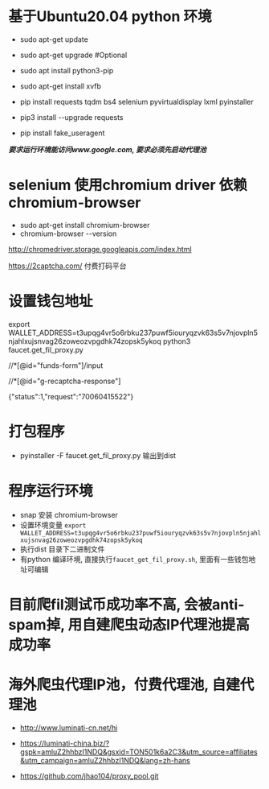 # 基于Ubuntu20.04 python 环境
* sudo apt-get update
* sudo apt-get upgrade  #Optional
* sudo apt install python3-pip

* sudo apt-get install xvfb

* pip install requests tqdm  bs4  selenium  pyvirtualdisplay  lxml  pyinstaller

* pip3 install --upgrade requests
* pip install fake_useragent


***要求运行环境能访问www.google.com, 要求必须先启动代理池***

# selenium 使用chromium driver 依赖chromium-browser
* sudo apt-get install chromium-browser
* chromium-browser --version

http://chromedriver.storage.googleapis.com/index.html


https://2captcha.com/  付费打码平台

# 设置钱包地址
export WALLET_ADDRESS=t3upqg4vr5o6rbku237puwf5iouryqzvk63s5v7njovpln5njahlxujsnvag26zoweozvpgdhk74zopsk5ykoq
python3 faucet.get_fil_proxy.py

//*[@id="funds-form"]/input

//*[@id="g-recaptcha-response"]

{"status":1,"request":"70060415522"}

# 打包程序
* pyinstaller -F faucet.get_fil_proxy.py 输出到dist

# 程序运行环境
* snap 安装 chromium-browser
* 设置环境变量 `export WALLET_ADDRESS=t3upqg4vr5o6rbku237puwf5iouryqzvk63s5v7njovpln5njahlxujsnvag26zoweozvpgdhk74zopsk5ykoq`
* 执行dist 目录下二进制文件
* 有python 编译环境, 直接执行`faucet_get_fil_proxy.sh`, 里面有一些钱包地址可编辑

# 目前爬fil测试币成功率不高, 会被anti-spam掉, 用自建爬虫动态IP代理池提高成功率
# 海外爬虫代理IP池，付费代理池, 自建代理池
* http://www.luminati-cn.net/hi
* https://luminati-china.biz/?gspk=amluZ2hhbzI1NDQ&gsxid=TON501k6a2C3&utm_source=affiliates&utm_campaign=amluZ2hhbzI1NDQ&lang=zh-hans
  
* https://github.com/jhao104/proxy_pool.git
